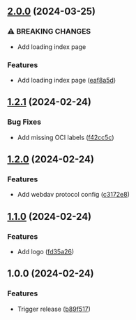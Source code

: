 ## [2.0.0](https://github.com/timo-reymann/WebKeeVault/compare/1.2.1...2.0.0) (2024-03-25)


### ⚠ BREAKING CHANGES

* Add loading index page

### Features

* Add loading index page ([eaf8a5d](https://github.com/timo-reymann/WebKeeVault/commit/eaf8a5ddcbd287252df6a68c4a2e3b8e0d0fc791))

## [1.2.1](https://github.com/timo-reymann/WebKeeVault/compare/1.2.0...1.2.1) (2024-02-24)


### Bug Fixes

* Add missing OCI labels ([f42cc5c](https://github.com/timo-reymann/WebKeeVault/commit/f42cc5cf7be26237ab64249c88bb3eb9f2af5b55))

## [1.2.0](https://github.com/timo-reymann/WebKeeVault/compare/1.1.0...1.2.0) (2024-02-24)


### Features

* Add webdav protocol config ([c3172e8](https://github.com/timo-reymann/WebKeeVault/commit/c3172e8d95f4b6c94c3e6ab4de58632bbe8dc36a))

## [1.1.0](https://github.com/timo-reymann/WebKeeVault/compare/1.0.0...1.1.0) (2024-02-24)


### Features

* Add logo ([fd35a26](https://github.com/timo-reymann/WebKeeVault/commit/fd35a26cb84947828ade23e645907381232cbb65))

## 1.0.0 (2024-02-24)


### Features

* Trigger release ([b89f517](https://github.com/timo-reymann/WebKeeVault/commit/b89f517863e93535fc431f4faca0c70820644e78))
